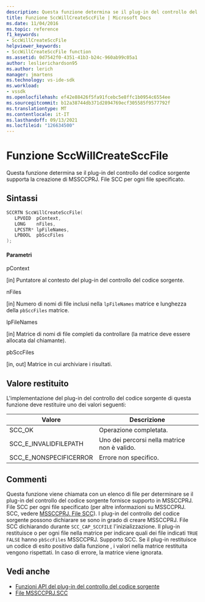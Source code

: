 ```yaml
---
description: Questa funzione determina se il plug-in del controllo del codice sorgente supporta la creazione di MSSCCPRJ. File SCC per ogni file specificato.
title: Funzione SccWillCreateSccFile | Microsoft Docs
ms.date: 11/04/2016
ms.topic: reference
f1_keywords:
- SccWillCreateSccFile
helpviewer_keywords:
- SccWillCreateSccFile function
ms.assetid: 0d7542f0-4351-41b3-b24c-960ab99c05a1
author: leslierichardson95
ms.author: lerich
manager: jmartens
ms.technology: vs-ide-sdk
ms.workload:
- vssdk
ms.openlocfilehash: ef42e88426f5fa91fcebc5e8ffc1b0954c6554ee
ms.sourcegitcommit: b12a38744db371d2894769ecf305585f9577792f
ms.translationtype: MT
ms.contentlocale: it-IT
ms.lasthandoff: 09/13/2021
ms.locfileid: "126634500"
---
```

# <a name="sccwillcreatesccfile-function"></a>Funzione SccWillCreateSccFile
Questa funzione determina se il plug-in del controllo del codice sorgente supporta la creazione di MSSCCPRJ. File SCC per ogni file specificato.

## <a name="syntax"></a>Sintassi

```cpp
SCCRTN SccWillCreateSccFile(
   LPVOID  pContext,
   LONG    nFiles,
   LPCSTR* lpFileNames,
   LPBOOL  pbSccFiles
);
```

#### <a name="parameters"></a>Parametri
 pContext

[in] Puntatore al contesto del plug-in del controllo del codice sorgente.

 nFiles

[in] Numero di nomi di file inclusi nella `lpFileNames` matrice e lunghezza della `pbSccFiles` matrice.

 lpFileNames

[in] Matrice di nomi di file completi da controllare (la matrice deve essere allocata dal chiamante).

 pbSccFiles

[in, out] Matrice in cui archiviare i risultati.

## <a name="return-value"></a>Valore restituito
 L'implementazione del plug-in del controllo del codice sorgente di questa funzione deve restituire uno dei valori seguenti:

|Valore|Descrizione|
|-----------|-----------------|
|SCC_OK|Operazione completata.|
|SCC_E_INVALIDFILEPATH|Uno dei percorsi nella matrice non è valido.|
|SCC_E_NONSPECIFICERROR|Errore non specifico.|

## <a name="remarks"></a>Commenti
 Questa funzione viene chiamata con un elenco di file per determinare se il plug-in del controllo del codice sorgente fornisce supporto in MSSCCPRJ. File SCC per ogni file specificato (per altre informazioni su MSSCCPRJ. SCC, vedere [MSSCCPRJ. File SCC](../extensibility/mssccprj-scc-file.md)). I plug-in del controllo del codice sorgente possono dichiarare se sono in grado di creare MSSCCPRJ. File SCC dichiarando durante `SCC_CAP_SCCFILE` l'inizializzazione. Il plug-in restituisce o per ogni file nella matrice per indicare quali dei file indicati `TRUE` `FALSE` hanno `pbSccFiles` MSSCCPRJ. Supporto SCC. Se il plug-in restituisce un codice di esito positivo dalla funzione , i valori nella matrice restituita vengono rispettati. In caso di errore, la matrice viene ignorata.

## <a name="see-also"></a>Vedi anche
- [Funzioni API del plug-in del controllo del codice sorgente](../extensibility/source-control-plug-in-api-functions.md)
- [File MSSCCPRJ.SCC](../extensibility/mssccprj-scc-file.md)
